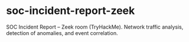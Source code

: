 # soc-incident-report-zeek
SOC Incident Report – Zeek room (TryHackMe). Network traffic analysis, detection of anomalies, and event correlation.
